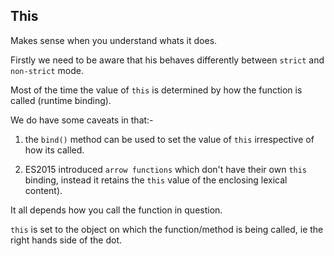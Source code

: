 ## This

Makes sense when you understand whats it does.

Firstly we need to be aware that his behaves differently between `strict` and `non-strict` mode.

Most of the time the value of `this` is determined by how the function is called (runtime binding).

We do have some caveats in that:-
1. the `bind()` method can be used to set the value of `this` irrespective of how its called.

2. ES2015 introduced `arrow functions` which don't have their own `this` binding, instead it retains the `this` value of the enclosing lexical content).






It all depends how you call the function in question.

`this` is set to the object on which the function/method is being called, ie the right hands side of the dot.

